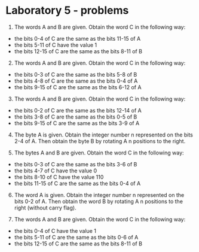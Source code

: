 # Laboratory 5 - problems

1. The words A and B are given. Obtain the word C in the following way:
- the bits 0-4 of C are the same as the bits 11-15 of A
- the bits 5-11 of C have the value 1
- the bits 12-15 of C are the same as the bits 8-11 of B

2. The words A and B are given. Obtain the word C in the following way:
- the bits 0-3 of C are the same as the bits 5-8 of B
- the bits 4-8 of C are the same as the bits 0-4 of A
- the bits 9-15 of C are the same as the bits 6-12 of A

3. The words A and B are given. Obtain the word C in the following way:
- the bits 0-2 of C are the same as the bits 12-14 of A
- the bits 3-8 of C are the same as the bits 0-5 of B
- the bits 9-15 of C are the same as the bits 3-9 of A

4. The byte A is given. Obtain the integer number n represented on the bits 2-4 of A. Then obtain the byte B by rotating A n positions to the right.


5. The bytes A and B are given. Obtain the word C in the following way:
- the bits 0-3 of C are the same as the bits 3-6 of B
- the bits 4-7 of C have the value 0
- the bits 8-10 of C have the value 110
- the bits 11-15 of C are the same as the bits 0-4 of A

6. The word A is given. Obtain the integer number n represented on the bits 0-2 of A. Then obtain the word B by rotating A n positions to the right (without carry flag).


7. The words A and B are given. Obtain the word C in the following way:
- the bits 0-4 of C have the value 1
- the bits 5-11 of C are the same as the bits 0-6 of A
- the bits 12-15 of C are the same as the bits 8-11 of B
<!--
8. The words A and B are given. Obtain the byte C that on the bits 0-5 has the bits 5-10 of A, and on the bits 6-7 has the bits 1-2 of B.

9. The word A and the byte B are given. Obtain the byte C in the following way:
- the bits 0-3 of C are the same as the bits 6-9 of A
- the bits 4-5 of C have the value 1
- the bits 6-7 of C are the same as the bits 1-2 of B

10. Replace the bits 0-3 of byte B with the bits 8-11 of word A.

11. The byte A and the word B are given. Obtain the byte C that on the bits 0-3 has the bits 2-5 of A, and on the bits 4-7 has the bits 6-9 of B.

12. The words A and B are given. Obtain the word C in the following way:
- the bits 0-6 of C have the value 0
- the bits 7-9 of C are the same as the bits 0-2 of A
- the bits 10-15 of C are the same as the bits 8-13 of B

13. Four bytes are given. Obtain in AX the sum of the integer numbers represented on the bits 4-6 of the four bytes.

14. The word A is given. Obtain the integer number n represented on the bits 13-15 of A. Then obtain the word B by rotating A n positions to the left.

15. The words A and B are given. Obtain the word C in the following way:
- the bits 0-2 of C have the value 0
- the bits 3-5 of C have the value 1
- the bits 6-9 of C are the same as the bits 11-14 of A
- the bits 10-15 of C are the same as the bits 1-6 of B -->
